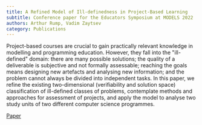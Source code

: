 ```yaml
---
title: A Refined Model of Ill-definedness in Project-Based Learning
subtitle: Conference paper for the Educators Symposium at MODELS 2022
authors: Arthur Rump, Vadim Zaytsev
category: Publications
---
```


Project-based courses are crucial to gain practically relevant knowledge in modelling and programming education. However, they fall into the "ill-defined" domain: there are many possible solutions; the quality of a deliverable is subjective and not formally assessable; reaching the goals means designing new artefacts and analysing new information; and the problem cannot always be divided into independent tasks. In this paper, we refine the existing two-dimensional (verifiability and solution space) classification of ill-defined classes of problems, contemplate methods and approaches for assessment of projects, and apply the model to analyse two study units of two different computer science programmes.

[Paper]({attach}paper.pdf)
